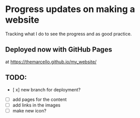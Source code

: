 # Progress updates on making a website

Tracking what I do to see the progress and as good practice.

## Deployed now with GitHub Pages

at https://themarcello.github.io/my_website/

## TODO:

- [ x] new branch for deployment?
- [ ] add pages for the content
- [ ] add links in the images
- [ ] make new icon?
